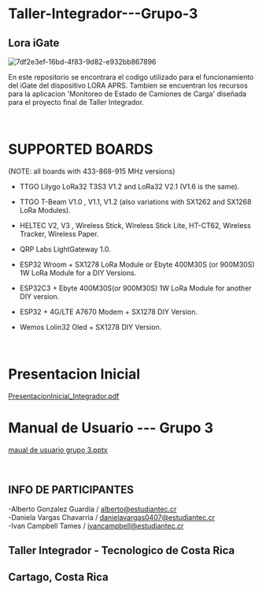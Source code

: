 # Taller-Integrador---Grupo-3

## Lora iGate
![7df2e3ef-16bd-4f83-9d82-e932bb867896](https://github.com/user-attachments/assets/9c093392-62ce-4172-8b64-e4b445308972)

En este repositorio se encontrara el codigo utilizado para el funcionamiento del iGate del dispositivo LORA APRS.
Tambien se encuentran los recursos para la aplicacion 'Monitoreo de Estado de Camiones de Carga' diseñada para el proyecto final de Taller Integrador.

<br />

# SUPPORTED BOARDS

(NOTE: all boards with 433-868-915 MHz versions)

- TTGO Lilygo LoRa32 T3S3 V1.2 and LoRa32 V2.1 (V1.6 is the same).

- TTGO T-Beam V1.0 , V1.1, V1.2 (also variations with SX1262 and SX1268 LoRa Modules).

- HELTEC V2, V3 , Wireless Stick, Wireless Stick Lite, HT-CT62, Wireless Tracker, Wireless Paper.

- QRP Labs LightGateway 1.0.

- ESP32 Wroom + SX1278 LoRa Module or Ebyte 400M30S (or 900M30S) 1W LoRa Module for a DIY Versions.

- ESP32C3 + Ebyte 400M30S(or 900M30S) 1W LoRa Module for another DIY version.

- ESP32 + 4G/LTE A7670 Modem + SX1278 DIY Version.

- Wemos Lolin32 Oled + SX1278 DIY Version.

<br />

# Presentacion Inicial
[PresentacionInicial_Integrador.pdf](https://github.com/user-attachments/files/16670489/PresentacionInicial_Integrador.pdf)

# Manual de Usuario --- Grupo 3
[maual de usuario grupo 3.pptx](https://github.com/user-attachments/files/17614123/maual.de.usuario.grupo.3.pptx)

<br />

## INFO DE PARTICIPANTES
-Alberto Gonzalez Guardia / alberto@estudiantec.cr
<br />
-Daniela Vargas Chavarria / danielavargas0407@estudiantec.cr
<br />
-Ivan Campbell Tames / ivancampbell@estudiantec.cr
<br />

## Taller Integrador - Tecnologico de Costa Rica
## Cartago, Costa Rica

